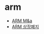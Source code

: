 # arm
* [ARM M&a](http://it.chosun.com/site/data/html_dir/2016/12/26/2016122685044.html)
* [ARM 상장폐지](https://chitsol.com/entry/softbank_arm/)
